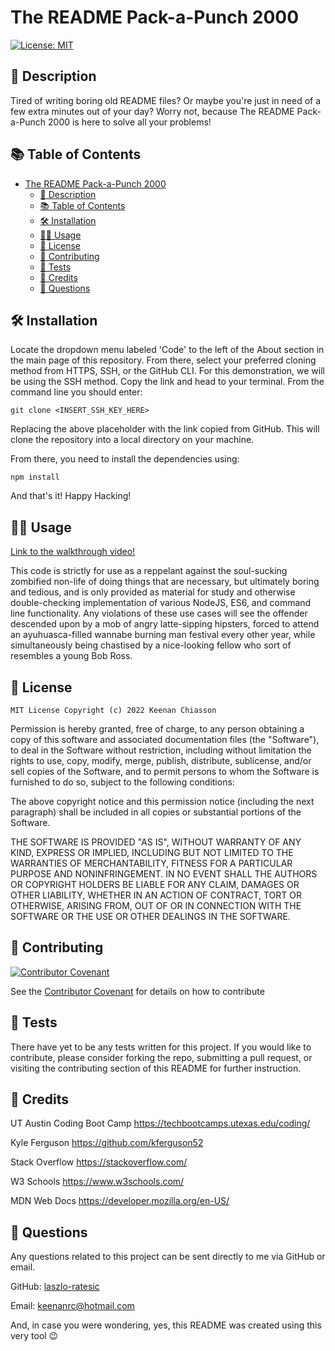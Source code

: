 # The README Pack-a-Punch 2000

  [![License: MIT](https://img.shields.io/badge/License-MIT-yellow.svg)](https://opensource.org/licenses/MIT)

  ## 📖 Description
  Tired of writing boring old README files? Or maybe you're just in need of a few extra minutes out of your day? Worry not, because The README Pack-a-Punch 2000 is here to solve all your problems!

  ## 📚 Table of Contents
  - [The README Pack-a-Punch 2000](#the-readme-pack-a-punch-2000)
    - [📖 Description](#-description)
    - [📚 Table of Contents](#-table-of-contents)
    - [🛠️ Installation](#-installation)
    - [👨‍🏫 Usage](#-usage)
    - [🎫 License](#-license)
    - [👋 Contributing](#-contributing)
    - [🧪 Tests](#-tests)
    - [🥂 Credits](#-credits)
    - [🤖 Questions](#-questions)

  ## 🛠️ Installation
  Locate the dropdown menu labeled 'Code' to the left of the About section in the main page of this repository. From there, select your preferred cloning method from HTTPS, SSH, or the GitHub CLI. For this demonstration, we will be using the SSH method. Copy the link and head to your terminal. From the command line you should enter:

  ```
  git clone <INSERT_SSH_KEY_HERE>
  ```

  Replacing the above placeholder with the link copied from GitHub. This will clone the repository into a local directory on your machine.

  From there, you need to install the dependencies using:

  ```
  npm install
  ```

   And that's it! Happy Hacking!

  ## 👨‍🏫 Usage

  [Link to the walkthrough video!](media/walkthrough.mp4)

  This code is strictly for use as a reppelant against the soul-sucking zombified non-life of doing things that are necessary, but ultimately boring and tedious, and is only provided as material for study and otherwise double-checking implementation of various NodeJS, ES6, and command line functionality. Any violations of these use cases will see the offender descended upon by a mob of angry latte-sipping hipsters, forced to attend an ayuhuasca-filled wannabe burning man festival every other year, while simultaneously being chastised by a nice-looking fellow who sort of resembles a young Bob Ross.

  ## 🎫 License
    MIT License Copyright (c) 2022 Keenan Chiasson

Permission is hereby granted, free of charge, to any person obtaining a copy of this software and associated documentation files (the "Software"), to deal in the Software without restriction, including without limitation the rights to use, copy, modify, merge, publish, distribute, sublicense, and/or sell copies of the Software, and to permit persons to whom the Software is furnished to do so, subject to the following conditions:

The above copyright notice and this permission notice (including the next paragraph) shall be included in all copies or substantial portions of the Software.

THE SOFTWARE IS PROVIDED "AS IS", WITHOUT WARRANTY OF ANY KIND, EXPRESS OR IMPLIED, INCLUDING BUT NOT LIMITED TO THE WARRANTIES OF MERCHANTABILITY, FITNESS FOR A PARTICULAR PURPOSE AND NONINFRINGEMENT. IN NO EVENT SHALL THE AUTHORS OR COPYRIGHT HOLDERS BE LIABLE FOR ANY CLAIM, DAMAGES OR OTHER LIABILITY, WHETHER IN AN ACTION OF CONTRACT, TORT OR OTHERWISE, ARISING FROM, OUT OF OR IN CONNECTION WITH THE SOFTWARE OR THE USE OR OTHER DEALINGS IN THE SOFTWARE.


  ## 👋 Contributing
  [![Contributor Covenant](https://img.shields.io/badge/Contributor%20Covenant-2.1-4baaaa.svg)](code_of_conduct.md)

  See the [Contributor Covenant](https://www.contributor-covenant.org/) for details on how to contribute

  ## 🧪 Tests
  There have yet to be any tests written for this project. If you would like to contribute, please consider forking the repo, submitting a pull request, or visiting the contributing section of this README for further instruction.

  ## 🥂 Credits
  UT Austin Coding Boot Camp https://techbootcamps.utexas.edu/coding/

  Kyle Ferguson https://github.com/kferguson52

  Stack Overflow https://stackoverflow.com/

  W3 Schools https://www.w3schools.com/

  MDN Web Docs https://developer.mozilla.org/en-US/

  ## 🤖 Questions
  Any questions related to this project can be sent directly to me via GitHub or email.

  GitHub: [laszlo-ratesic](http://github.com/laszlo-ratesic)

  Email: [keenanrc@hotmail.com](mailto:keenanrc@hotmail.com)

  And, in case you were wondering, yes, this README was created using this very tool 😉